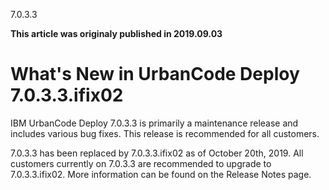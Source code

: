 





7.0.3.3

**This article was originaly published in 2019.09.03**


What's New in UrbanCode Deploy 7.0.3.3.ifix02
=============================================




IBM UrbanCode Deploy 7.0.3.3 is primarily a maintenance release and includes various bug fixes. This release is recommended for all customers.

7.0.3.3 has been replaced by 7.0.3.3.ifix02 as of October 20th, 2019. All customers currently on 7.0.3.3 are recommended to upgrade to 7.0.3.3.ifix02. More information can be found on the Release Notes page.




